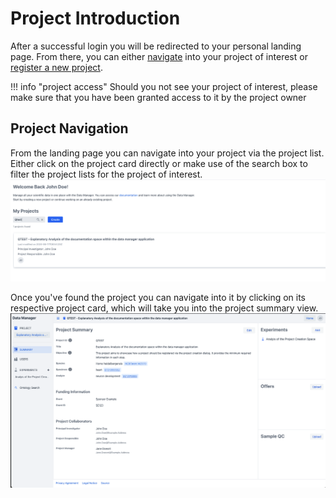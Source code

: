 # Project Introduction

After a successful login you will be redirected to your personal landing page.
From there, you can either [navigate](#project-navigation) into your project of interest
or [register a new project](project_registration.md).

!!! info "project access"
    Should you not see your project of interest, 
    please make sure that you have been granted access to it by the project owner

## Project Navigation

From the landing page you can navigate into your project via the project list.
Either click on the project card directly or make use of the search box
to filter the project lists for the project of interest.
![project_navigation_search](images/project_search.png)

Once you've found the project you can navigate into it
by clicking on its respective project card, which will take you into the project summary view.
![project_summary](images/project_summary.png)
